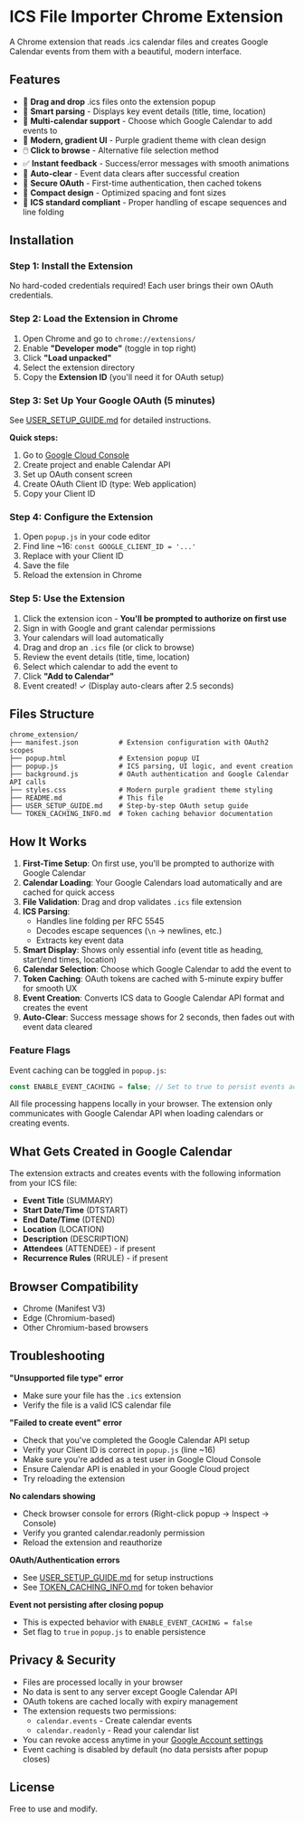 # ICS File Importer Chrome Extension

A Chrome extension that reads .ics calendar files and creates Google Calendar events from them with a beautiful, modern interface.

## Features

- 📁 **Drag and drop** .ics files onto the extension popup
- 📝 **Smart parsing** - Displays key event details (title, time, location)
- 📅 **Multi-calendar support** - Choose which Google Calendar to add events to
- 🎨 **Modern, gradient UI** - Purple gradient theme with clean design
- 🖱️ **Click to browse** - Alternative file selection method
- ✅ **Instant feedback** - Success/error messages with smooth animations
- 🔄 **Auto-clear** - Event data clears after successful creation
- 🔐 **Secure OAuth** - First-time authentication, then cached tokens
- 📏 **Compact design** - Optimized spacing and font sizes
- 🎯 **ICS standard compliant** - Proper handling of escape sequences and line folding

## Installation

### Step 1: Install the Extension

No hard-coded credentials required! Each user brings their own OAuth credentials.

### Step 2: Load the Extension in Chrome

1. Open Chrome and go to `chrome://extensions/`
2. Enable **"Developer mode"** (toggle in top right)
3. Click **"Load unpacked"**
4. Select the extension directory
5. Copy the **Extension ID** (you'll need it for OAuth setup)

### Step 3: Set Up Your Google OAuth (5 minutes)

See [USER_SETUP_GUIDE.md](USER_SETUP_GUIDE.md) for detailed instructions.

**Quick steps:**
1. Go to [Google Cloud Console](https://console.cloud.google.com/)
2. Create project and enable Calendar API
3. Set up OAuth consent screen
4. Create OAuth Client ID (type: Web application)
5. Copy your Client ID

### Step 4: Configure the Extension

1. Open `popup.js` in your code editor
2. Find line ~16: `const GOOGLE_CLIENT_ID = '...'`
3. Replace with your Client ID
4. Save the file
5. Reload the extension in Chrome

### Step 5: Use the Extension

1. Click the extension icon - **You'll be prompted to authorize on first use**
2. Sign in with Google and grant calendar permissions
3. Your calendars will load automatically
4. Drag and drop an `.ics` file (or click to browse)
5. Review the event details (title, time, location)
6. Select which calendar to add the event to
7. Click **"Add to Calendar"**
8. Event created! ✓ (Display auto-clears after 2.5 seconds)

## Files Structure

```
chrome_extension/
├── manifest.json          # Extension configuration with OAuth2 scopes
├── popup.html             # Extension popup UI
├── popup.js               # ICS parsing, UI logic, and event creation
├── background.js          # OAuth authentication and Google Calendar API calls
├── styles.css             # Modern purple gradient theme styling
├── README.md              # This file
├── USER_SETUP_GUIDE.md    # Step-by-step OAuth setup guide
└── TOKEN_CACHING_INFO.md  # Token caching behavior documentation
```

## How It Works

1. **First-Time Setup**: On first use, you'll be prompted to authorize with Google Calendar
2. **Calendar Loading**: Your Google Calendars load automatically and are cached for quick access
3. **File Validation**: Drag and drop validates `.ics` file extension
4. **ICS Parsing**: 
   - Handles line folding per RFC 5545
   - Decodes escape sequences (`\n` → newlines, etc.)
   - Extracts key event data
5. **Smart Display**: Shows only essential info (event title as heading, start/end times, location)
6. **Calendar Selection**: Choose which Google Calendar to add the event to
7. **Token Caching**: OAuth tokens are cached with 5-minute expiry buffer for smooth UX
8. **Event Creation**: Converts ICS data to Google Calendar API format and creates the event
9. **Auto-Clear**: Success message shows for 2 seconds, then fades out with event data cleared

### Feature Flags

Event caching can be toggled in `popup.js`:
```javascript
const ENABLE_EVENT_CACHING = false; // Set to true to persist events across sessions
```

All file processing happens locally in your browser. The extension only communicates with Google Calendar API when loading calendars or creating events.

## What Gets Created in Google Calendar

The extension extracts and creates events with the following information from your ICS file:

- **Event Title** (SUMMARY)
- **Start Date/Time** (DTSTART)
- **End Date/Time** (DTEND)
- **Location** (LOCATION)
- **Description** (DESCRIPTION)
- **Attendees** (ATTENDEE) - if present
- **Recurrence Rules** (RRULE) - if present

## Browser Compatibility

- Chrome (Manifest V3)
- Edge (Chromium-based)
- Other Chromium-based browsers

## Troubleshooting

**"Unsupported file type" error**
- Make sure your file has the `.ics` extension
- Verify the file is a valid ICS calendar file

**"Failed to create event" error**
- Check that you've completed the Google Calendar API setup
- Verify your Client ID is correct in `popup.js` (line ~16)
- Make sure you're added as a test user in Google Cloud Console
- Ensure Calendar API is enabled in your Google Cloud project
- Try reloading the extension

**No calendars showing**
- Check browser console for errors (Right-click popup → Inspect → Console)
- Verify you granted calendar.readonly permission
- Reload the extension and reauthorize

**OAuth/Authentication errors**
- See [USER_SETUP_GUIDE.md](USER_SETUP_GUIDE.md) for setup instructions
- See [TOKEN_CACHING_INFO.md](TOKEN_CACHING_INFO.md) for token behavior

**Event not persisting after closing popup**
- This is expected behavior with `ENABLE_EVENT_CACHING = false`
- Set flag to `true` in `popup.js` to enable persistence

## Privacy & Security

- Files are processed locally in your browser
- No data is sent to any server except Google Calendar API
- OAuth tokens are cached locally with expiry management
- The extension requests two permissions:
  - `calendar.events` - Create calendar events
  - `calendar.readonly` - Read your calendar list
- You can revoke access anytime in your [Google Account settings](https://myaccount.google.com/permissions)
- Event caching is disabled by default (no data persists after popup closes)

## License

Free to use and modify.
